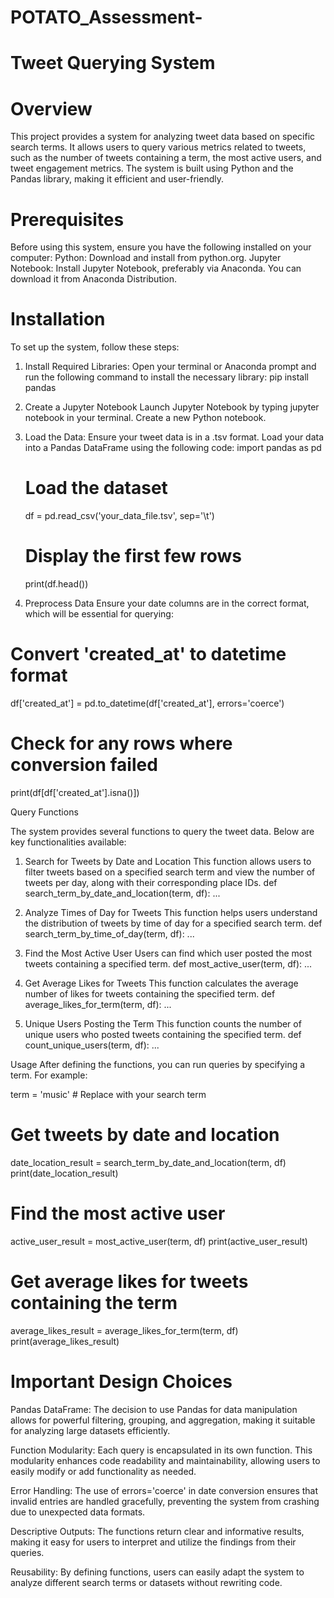 # POTATO_Assessment-
# Tweet Querying System

# Overview
This project provides a system for analyzing tweet data based on specific search terms. It allows users to query various metrics related to tweets, such as the number of tweets containing a term, the most active users, and tweet engagement metrics. The system is built using Python and the Pandas library, making it efficient and user-friendly.

# Prerequisites
Before using this system, ensure you have the following installed on your computer:
   Python: Download and install from python.org.
   Jupyter Notebook: Install Jupyter Notebook, preferably via Anaconda. You can download it from Anaconda Distribution.

# Installation

To set up the system, follow these steps:

1. Install Required Libraries: Open your terminal or Anaconda prompt and run the following command to install the necessary library:
    pip install pandas

2. Create a Jupyter Notebook
    Launch Jupyter Notebook by typing jupyter notebook in your terminal.
    Create a new Python notebook.

3. Load the Data: Ensure your tweet data is in a .tsv format. Load your data into a Pandas DataFrame using the following code:
    import pandas as pd
    # Load the dataset
    df = pd.read_csv('your_data_file.tsv', sep='\t')
    # Display the first few rows
    print(df.head())

4. Preprocess Data
  Ensure your date columns are in the correct format, which will be essential for querying:
  # Convert 'created_at' to datetime format
  df['created_at'] = pd.to_datetime(df['created_at'], errors='coerce')

  # Check for any rows where conversion failed
  print(df[df['created_at'].isna()])

Query Functions

The system provides several functions to query the tweet data. Below are key functionalities available:
1. Search for Tweets by Date and Location
This function allows users to filter tweets based on a specified search term and view the number of tweets per day, along with their corresponding place IDs.
  def search_term_by_date_and_location(term, df):
    ...

2. Analyze Times of Day for Tweets
This function helps users understand the distribution of tweets by time of day for a specified search term.
  def search_term_by_time_of_day(term, df):
    ...
   
4. Find the Most Active User
Users can find which user posted the most tweets containing a specified term.
  def most_active_user(term, df):
    ...

4. Get Average Likes for Tweets
This function calculates the average number of likes for tweets containing the specified term.
  def average_likes_for_term(term, df):
    ...

5. Unique Users Posting the Term
This function counts the number of unique users who posted tweets containing the specified term.
  def count_unique_users(term, df):
    ...

Usage
After defining the functions, you can run queries by specifying a term. For example:

term = 'music'  # Replace with your search term

# Get tweets by date and location
date_location_result = search_term_by_date_and_location(term, df)
print(date_location_result)

# Find the most active user
active_user_result = most_active_user(term, df)
print(active_user_result)

# Get average likes for tweets containing the term
average_likes_result = average_likes_for_term(term, df)
print(average_likes_result)

# Important Design Choices

   Pandas DataFrame: The decision to use Pandas for data manipulation allows for powerful filtering, grouping, and aggregation, making it suitable for analyzing large datasets efficiently.
      
   Function Modularity: Each query is encapsulated in its own function. This modularity enhances code readability and maintainability, allowing users to easily modify or add functionality as needed.
      
   Error Handling: The use of errors='coerce' in date conversion ensures that invalid entries are handled gracefully, preventing the system from crashing due to unexpected data formats.
      
   Descriptive Outputs: The functions return clear and informative results, making it easy for users to interpret and utilize the findings from their queries.
      
   Reusability: By defining functions, users can easily adapt the system to analyze different search terms or datasets without rewriting code.

